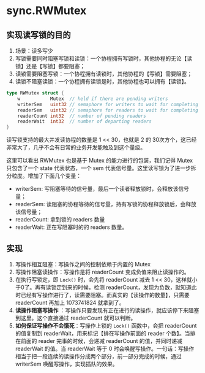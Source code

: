 # sync.RWMutex

## 实现读写锁的目的

1. 场景：读多写少
2. 写锁需要同时阻塞写锁和读锁：一个协程拥有写锁时，其他协程的无论【读锁】还是【写锁】都要阻塞；
3. 读锁需要阻塞写锁：一个协程拥有读锁时，其他协程的【写锁】需要阻塞；
4. 读锁不阻塞读锁：一个协程拥有读锁是时，其他协程也可以拥有【读锁】。

```go
type RWMutex struct {
	w           Mutex  // held if there are pending writers
	writerSem   uint32 // semaphore for writers to wait for completing readers
	readerSem   uint32 // semaphore for readers to wait for completing writers
	readerCount int32  // number of pending readers
	readerWait  int32  // number of departing readers
}
```

读写锁支持的最大并发读协程的数量是 1 << 30，也就是 2 的 30次方个，这已经非常大了，几乎不会有日常的业务开发能触及到这个量级。

这里可以看出 RWMutex 也是基于 Mutex 的能力进行的包装，我们记得 Mutex 只包含了一个 state 代表状态，一个 sem 代表信号量。这里读写锁为了进一步拆分粒度。增加了下面几个变量：

- writerSem: 写阻塞等待的信号量，最后一个读者释放锁时，会释放该信号量；
- readerSem: 读阻塞的协程等待的信号量，持有写锁的协程释放锁后，会释放该信号量；
- readerCount: 拿到锁的 readers 数量
- readerWait: 正在写阻塞时的的 readers 数量。

## 实现

1. 写操作相互阻塞：写操作之间的控制依赖于内置的 Mutex
2. 写操作阻塞读操作：写操作是将 readerCount 变成负值来阻止读操作的。
3. 在执行写锁定，即 `Lock()` 时，会先将 readerCount 减去 1 << 30，这样就小于0了。再有读锁定到来的时候，检测 readerCount，发现为负数，就知道此时已经有写操作进行了，读需要阻塞。而真实的【读操作的数量】，只需要 readerCount 再加上 1073741824 就拿到了。
4. **读操作阻塞写操作** ：写操作只要发现有正在进行的读操作，就应该停下来阻塞到这里。这个直接通过 readerCount 就可以判断。
5. **如何保证写操作不会饿死**：写操作上锁的 `Lock()` 函数中，会把 readerCount 的值复制到 readerWait，用来标记【排在写操作前面的 reader 个数】。当排在前面的 reader 完事的时候，会递减 readerCount 的值，并同时递减 readerWait 的值。当 readerWait 等于 0 时会唤醒写操作。一句话：写操作相当于把一段连续的读操作分成两个部分，前一部分完成的时候，通过 writerSem 唤醒写操作，实现插队的效果。